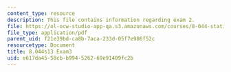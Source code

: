 ```yaml
---
content_type: resource
description: This file contains information regarding exam 2.
file: https://ol-ocw-studio-app-qa.s3.amazonaws.com/courses/8-044-statistical-physics-i-spring-2013/e617da4558cbb994526269e91409fc2b_MIT8_044S14_exam3_03.pdf
file_type: application/pdf
parent_uid: f21e39bd-ca8b-7aca-233d-05f7e986f52c
resourcetype: Document
title: 8.044s13 Exam3
uid: e617da45-58cb-b994-5262-69e91409fc2b
---
```

